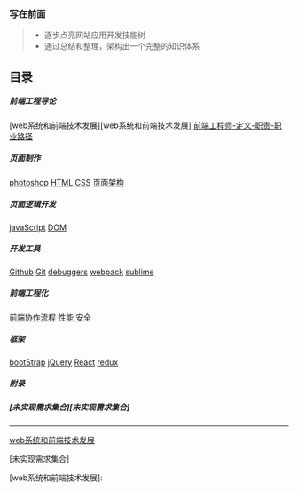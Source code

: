 ### 写在前面
>* 逐步点亮网站应用开发技能树
>* 通过总结和整理，架构出一个完整的知识体系

## 目录

##### 前端工程导论
[web系统和前端技术发展][web系统和前端技术发展]
[前端工程师-定义-职责-职业路径][前端工程师-定义-职责-职业路径]

##### 页面制作
[photoshop][photoshop]
[HTML][HTML]
[CSS][CSS]
[页面架构][页面架构]

##### 页面逻辑开发
[javaScript][javaScript]
[DOM][DOM]

##### 开发工具
[Github][Github]
[Git][Git]
[debuggers][debuggers]
[webpack][webpack]
[sublime][sublime]

##### 前端工程化
[前端协作流程][前端协作流程]
[性能][性能]
[安全][安全]

##### 框架
[bootStrap][bootStrap]
[jQuery][jQuery]
[React][React]
[redux][redux]

##### 附录

##### [未实现需求集合][未实现需求集合]

***

[web系统和前端技术发展]()

[前端工程师-定义-职责-职业路径]: https://www.luwanlin.com
[photoshop]: http://luwanlin.com
[HTML]: https://luwanlin.com
[CSS]: https://luwanlin.com
[页面架构]: https://luwanlin.com
[javaScript]: https://luwanlin.com
[DOM]: https://luwanlin.com
[Github]: https://luwanlin.com
[Git]: https://luwanlin.com
[debuggers]: https://luwanlin.com
[webpack]: https://luwanlin.com
[sublime]: https://luwanlin.com
[前端协作流程]: https://luwanlin.com
[性能]: https://luwanlin.com
[安全]: https://luwanlin.com

[bootStrap]: https://luwanlin.com
[jQuery]: https://luwanlin.com
[React]: https://luwanlin.com
[redux]: https://luwanlin.com

[未实现需求集合]

[web系统和前端技术发展]: 